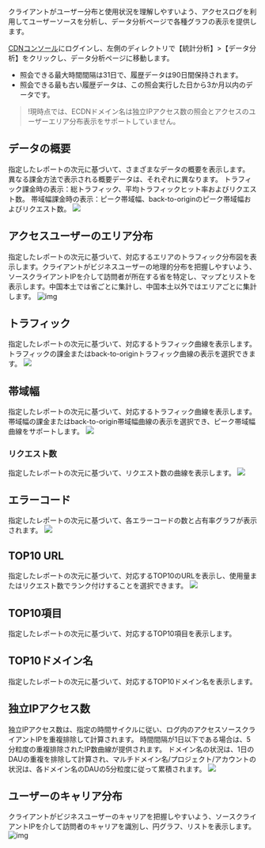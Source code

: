 クライアントがユーザー分布と使用状況を理解しやすいよう、アクセスログを利用してユーザーソースを分析し、データ分析ページで各種グラフの表示を提供します。

[CDNコンソール](https://console.cloud.tencent.com/cdn)にログインし、左側のディレクトリで【統計分析】>【データ分析】をクリックし、データ分析ページに移動します。

- 照会できる最大時間間隔は31日で、履歴データは90日間保持されます。
- 照会できる最も古い履歴データは、この照会実行した日から3か月以内のデータです。

> !現時点では、ECDNドメイン名は独立IPアクセス数の照会とアクセスのユーザーエリア分布表示をサポートしていません。

## データの概要

指定したレポートの次元に基づいて、さまざまなデータの概要を表示します。 
異なる課金方法で表示される概要データは、それぞれに異なります。
トラフィック課金時の表示：総トラフィック、平均トラフィックヒット率およびリクエスト数。
帯域幅課金時の表示：ピーク帯域幅、back-to-originのピーク帯域幅およびリクエスト数。 
![](https://main.qcloudimg.com/raw/996d753d100cb5c46e45164820b199e6.png)

## アクセスユーザーのエリア分布

指定したレポートの次元に基づいて、対応するエリアのトラフィック分布図を表示します。クライアントがビジネスユーザーの地理的分布を把握しやすいよう、ソースクライアントIPを介して訪問者が所在する省を特定し、マップとリストを表示します。中国本土では省ごとに集計し、中国本土以外ではエリアごとに集計します。
![img](https://main.qcloudimg.com/raw/d8a9846ab27b131d519cf43915d173df.png)

## トラフィック

指定したレポートの次元に基づいて、対応するトラフィック曲線を表示します。トラフィックの課金またはback-to-originトラフィック曲線の表示を選択できます。
![](https://main.qcloudimg.com/raw/6cd5ace6aaf210cfc47829d1f3a83b5c.png)

## 帯域幅

指定したレポートの次元に基づいて、対応するトラフィック曲線を表示します。帯域幅の課金またはback-to-origin帯域幅曲線の表示を選択でき、ピーク帯域幅曲線をサポートします。
![](https://main.qcloudimg.com/raw/6faeb5e9b9a5f9c1fafae8b8c342f480.png)

### リクエスト数

指定したレポートの次元に基づいて、リクエスト数の曲線を表示します。
![](https://main.qcloudimg.com/raw/97235f479ccc11d258d68bc3fad50e76.png)

## エラーコード

指定したレポートの次元に基づいて、各エラーコードの数と占有率グラフが表示されます。
![](https://main.qcloudimg.com/raw/53e53d98d1d9c2dc1641fda41859611a.png)

## TOP10 URL

指定したレポートの次元に基づいて、対応するTOP10のURLを表示し、使用量またはリクエスト数でランク付けすることを選択できます。
![](https://main.qcloudimg.com/raw/694e711de4f158b92b872f20b0c9a15b.png)

## TOP10項目

指定したレポートの次元に基づいて、対応するTOP10項目を表示します。

## TOP10ドメイン名

指定したレポートの次元に基づいて、対応するTOP10ドメイン名を表示します。

## 独立IPアクセス数

独立IPアクセス数は、指定の時間サイクルに従い、ログ内のアクセスソースクライアントIPを重複排除して計算されます。
時間間隔が1日以下である場合は、5分粒度の重複排除されたIP数曲線が提供されます。
ドメイン名の状況は、1日のDAUの重複を排除して計算され、マルチドメイン名/プロジェクト/アカウントの状況は、各ドメイン名のDAUの5分粒度に従って累積されます。
![](https://main.qcloudimg.com/raw/d38916e9fd583c32849a31264902521f.png)

## ユーザーのキャリア分布

クライアントがビジネスユーザーのキャリアを把握しやすいよう、ソースクライアントIPを介して訪問者のキャリアを識別し、円グラフ、リストを表示します。
![img](https://main.qcloudimg.com/raw/32a086d7b7e0a2e26f49e9ef23e3372a.png)
